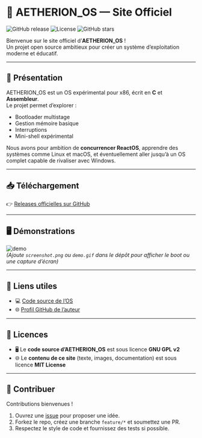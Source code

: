 # 🌌 AETHERION_OS — Site Officiel

![GitHub release](https://img.shields.io/github/v/release/yasscode1234/AETHERION_OS)
![License](https://img.shields.io/badge/License-MIT-blue)
![GitHub stars](https://img.shields.io/github/stars/yasscode1234/AETHERION_OS?style=social)

Bienvenue sur le site officiel d’**AETHERION_OS** !  
Un projet open source ambitieux pour créer un système d’exploitation moderne et éducatif.

---

## 🚀 Présentation
AETHERION_OS est un OS expérimental pour x86, écrit en **C** et **Assembleur**.  
Le projet permet d’explorer :
- Bootloader multistage
- Gestion mémoire basique
- Interruptions
- Mini-shell expérimental

Nous avons pour ambition de **concurrencer ReactOS**, apprendre des systèmes comme Linux et macOS, et éventuellement aller jusqu’à un OS complet capable de rivaliser avec Windows.

---

## 📥 Téléchargement
👉 [Releases officielles sur GitHub](https://github.com/yasscode1234/AETHERION_OS/releases)

---

## 🖥️ Démonstrations
![demo](./screenshot.png)  
*(Ajoute `screenshot.png` ou `demo.gif` dans le dépôt pour afficher le boot ou une capture d’écran)*

---

## 🔗 Liens utiles
- 💻 [Code source de l’OS](https://github.com/yasscode1234/AETHERION_OS)  
- 🌐 [Profil GitHub de l’auteur](https://github.com/yasscode1234)

---

## 📜 Licences
- 🖥️ Le **code source d’AETHERION_OS** est sous licence **GNU GPL v2**  
- 🌐 Le **contenu de ce site** (texte, images, documentation) est sous licence **MIT License**

---

## 🤝 Contribuer
Contributions bienvenues !  
1. Ouvrez une [issue](https://github.com/yasscode1234/AETHERION_OS/issues) pour proposer une idée.  
2. Forkez le repo, créez une branche `feature/*` et soumettez une PR.  
3. Respectez le style de code et fournissez des tests si possible.

